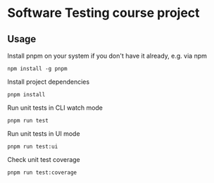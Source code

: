 # Software Testing course project

## Usage

Install pnpm on your system if you don't have it already, e.g. via npm

```
npm install -g pnpm
```

Install project dependencies

```
pnpm install
```

Run unit tests in CLI watch mode

```
pnpm run test
```

Run unit tests in UI mode

```
pnpm run test:ui
```

Check unit test coverage

```
pnpm run test:coverage
```
